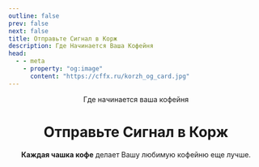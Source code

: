 ```yaml
---
outline: false
prev: false
next: false
title: Отправьте Сигнал в Корж
description: Где Начинается Ваша Кофейня
head:
  - - meta
    - property: "og:image"
      content: "https://cffx.ru/korzh_og_card.jpg"
---
```


</div>

<div align="center">

<span class="korzh-badge">Где начинается ваша кофейня</span> <br>

<h1>
  <span>Отправьте Сигнал</span><br class="mobile-break"> <span>в Корж</span>
</h1>

<p>
  <strong>Каждая чашка кофе</strong> делает <br class="mobile-break">Вашу любимую кофейню еще лучше.
</p>

<style>
/* По умолчанию скрываем тег <br> с классом .mobile-break */
.mobile-break {
  display: none;
}

/* Показываем <br> только на мобильных устройствах (экраны до 767px включительно) */
@media (max-width: 767px) {
  .mobile-break {
    display: inline;
  }
}

/* НОВОЕ: Убираем ограничение ширины VitePress для виджета */
.vp-doc {
  max-width: 100% !important;
}

.vp-doc .content-container,
.vp-doc .container {
  max-width: 100% !important;
}
</style>

<KorzhWidget />
<br>
<SignalWidgetBadge />
